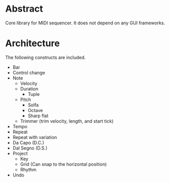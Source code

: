 # Abstract

Core library for MIDI sequencer. It does not depend on any GUI frameworks.

# Architecture

The following constructs are included.

- Bar
- Control change
- Note
    - Velocity
    - Duration
        - Tuple
    - Pitch
        - Solfa
        - Octave
        - Sharp flat
    - Trimmer (trim velocity, length, and start tick)
- Tempo
- Repeat
- Repeat with variation
- Da Capo (D.C.)
- Dal Segno (D.S.)
- Project
    - Key
    - Grid (Can snap to the horizontal position)
    - Rhythm
- Undo
